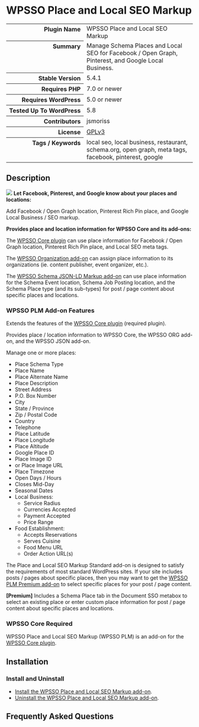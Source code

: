 <h1>WPSSO Place and Local SEO Markup</h1>

<table>
<tr><th align="right" valign="top" nowrap>Plugin Name</th><td>WPSSO Place and Local SEO Markup</td></tr>
<tr><th align="right" valign="top" nowrap>Summary</th><td>Manage Schema Places and Local SEO for Facebook / Open Graph, Pinterest, and Google Local Business.</td></tr>
<tr><th align="right" valign="top" nowrap>Stable Version</th><td>5.4.1</td></tr>
<tr><th align="right" valign="top" nowrap>Requires PHP</th><td>7.0 or newer</td></tr>
<tr><th align="right" valign="top" nowrap>Requires WordPress</th><td>5.0 or newer</td></tr>
<tr><th align="right" valign="top" nowrap>Tested Up To WordPress</th><td>5.8</td></tr>
<tr><th align="right" valign="top" nowrap>Contributors</th><td>jsmoriss</td></tr>
<tr><th align="right" valign="top" nowrap>License</th><td><a href="https://www.gnu.org/licenses/gpl.txt">GPLv3</a></td></tr>
<tr><th align="right" valign="top" nowrap>Tags / Keywords</th><td>local seo, local business, restaurant, schema.org, open graph, meta tags, facebook, pinterest, google</td></tr>
</table>

<h2>Description</h2>

<p><img class="readme-icon" src="https://surniaulula.github.io/wpsso-plm/assets/icon-256x256.png"> <strong>Let Facebook, Pinterest, and Google know about your places and locations:</strong></p>

<p>Add Facebook / Open Graph location, Pinterest Rich Pin place, and Google Local Business / SEO markup.</p>

<p><strong>Provides place and location information for WPSSO Core and its add-ons:</strong></p>

<p>The <a href="https://wordpress.org/plugins/wpsso/">WPSSO Core plugin</a> can use place information for Facebook / Open Graph location, Pinterest Rich Pin place, and Local SEO meta tags.</p>

<p>The <a href="https://wordpress.org/plugins/wpsso-organization/">WPSSO Organization add-on</a> can assign place information to its organizations (ie. content publisher, event organizer, etc.).</p>

<p>The <a href="https://wordpress.org/plugins/wpsso-schema-json-ld/">WPSSO Schema JSON-LD Markup add-on</a> can use place information for the Schema Event location, Schema Job Posting location, and the Schema Place type (and its sub-types) for post / page content about specific places and locations.</p>

<h3>WPSSO PLM Add-on Features</h3>

<p>Extends the features of the <a href="https://wordpress.org/plugins/wpsso/">WPSSO Core plugin</a> (required plugin).</p>

<p>Provides place / location information to WPSSO Core, the WPSSO ORG add-on, and the WPSSO JSON add-on.</p>

<p>Manage one or more places:</p>

<ul>
<li>Place Schema Type</li>
<li>Place Name</li>
<li>Place Alternate Name</li>
<li>Place Description</li>
<li>Street Address</li>
<li>P.O. Box Number</li>
<li>City</li>
<li>State / Province</li>
<li>Zip / Postal Code</li>
<li>Country</li>
<li>Telephone</li>
<li>Place Latitude</li>
<li>Place Longitude</li>
<li>Place Altitude</li>
<li>Google Place ID</li>
<li>Place Image ID</li>
<li>or Place Image URL</li>
<li>Place Timezone</li>
<li>Open Days / Hours</li>
<li>Closes Mid-Day</li>
<li>Seasonal Dates</li>
<li>Local Business:

<ul>
<li>Service Radius</li>
<li>Currencies Accepted</li>
<li>Payment Accepted</li>
<li>Price Range</li>
</ul></li>
<li>Food Establishment:

<ul>
<li>Accepts Reservations</li>
<li>Serves Cuisine</li>
<li>Food Menu URL</li>
<li>Order Action URL(s)</li>
</ul></li>
</ul>

<p>The Place and Local SEO Markup Standard add-on is designed to satisfy the requirements of most standard WordPress sites. If your site includes posts / pages about specific places, then you may want to get the <a href="https://wpsso.com/extend/plugins/wpsso-plm/">WPSSO PLM Premium add-on</a> to select specific places for your post / page content.</p>

<p><strong>[Premium]</strong> Includes a Schema Place tab in the Document SSO metabox to select an existing place or enter custom place information for post / page content about specific places and locations.</p>

<h3>WPSSO Core Required</h3>

<p>WPSSO Place and Local SEO Markup (WPSSO PLM) is an add-on for the <a href="https://wordpress.org/plugins/wpsso/">WPSSO Core plugin</a>.</p>


<h2>Installation</h2>

<h3 class="top">Install and Uninstall</h3>

<ul>
<li><a href="https://wpsso.com/docs/plugins/wpsso-plm/installation/install-the-plugin/">Install the WPSSO Place and Local SEO Markup add-on</a>.</li>
<li><a href="https://wpsso.com/docs/plugins/wpsso-plm/installation/uninstall-the-plugin/">Uninstall the WPSSO Place and Local SEO Markup add-on</a>.</li>
</ul>


<h2>Frequently Asked Questions</h2>




